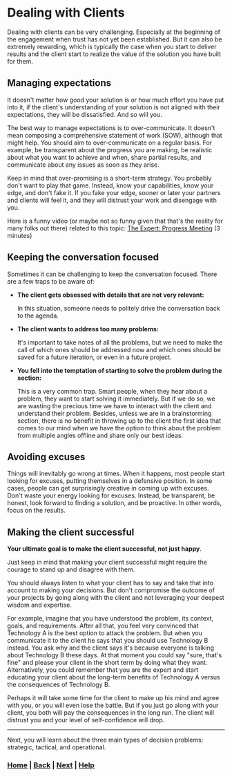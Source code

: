 # Dealing with Clients

Dealing with clients can be very challenging. Especially at the beginning of the engagement when trust has not yet been established. But it can also be extremely rewarding, which is typically the case when you start to deliver results and the client start to realize the value of the solution you have built for them.

## Managing expectations

It doesn't matter how good your solution is or how much effort you have put into it, if the client's understanding of your solution is not aligned with their expectations, they will be dissatisfied. And so will you.

The best way to manage expectations is to over-communicate. It doesn't mean composing a comprehensive statement of work (SOW), although that might help. You should aim to over-communicate on a regular basis. For example, be transparent about the progress you are making, be realistic about what you want to achieve and when, share partial results, and communicate about any issues as soon as they arise.

Keep in mind that over-promising is a short-term strategy. You probably don't want to play that game. Instead, know your capabilities, know your edge, and don't fake it. If you fake your edge, sooner or later your partners and clients will feel it, and they will distrust your work and disengage with you.

Here is a funny video (or maybe not so funny given that that's the reality for many folks out there) related to this topic: [The Expert: Progress Meeting][the_expert] (3 minutes)

## Keeping the conversation focused

Sometimes it can be challenging to keep the conversation focused. There are a few traps to be aware of:

* **The client gets obsessed with details that are not very relevant:**

    In this situation, someone needs to politely drive the conversation     back to the agenda.

* **The client wants to address too many problems:**

    It's important to take notes of all the problems, but we need to make the call of which ones should be addressed now and which ones should be saved for a future iteration, or even in a future project.

* **You fell into the temptation of starting to solve the problem during the section:**

    This is a very common trap. Smart people, when they hear about a problem, they want to start solving it immediately. But if we do so, we are wasting the precious time we have to interact with the client and understand their problem. Besides, unless we are in a brainstorming section, there is no benefit in throwing up to the client the first idea that comes to our mind when we have the option to think about the problem from multiple angles offline and share only our best ideas.

## Avoiding excuses

Things will inevitably go wrong at times. When it happens, most people start looking for excuses, putting themselves in a defensive position. In some cases, people can get surprisingly creative in coming up with excuses. Don't waste your energy looking for excuses.  Instead, be transparent, be honest, look forward to finding a solution, and be proactive.
In other words, focus on the results.

## Making the client successful

**Your ultimate goal is to make the client successful, not just happy**.

Just keep in mind that making your client successful might require the courage to stand up and disagree with them.

You should always listen to what your client has to say and take that into account to making your decisions. But don't compromise the outcome of your projects by going along with the client and not leveraging your deepest wisdom and expertise.

For example, imagine that you have understood the problem, its context, goals, and requirements. After all that, you feel very convinced that Technology A is the best option to attack the problem. But when you communicate it to the client he says that you should use Technology B instead. You ask why and the client says it's because everyone is talking about Technology B these days. At that moment you could say "sure, that's fine" and please your client in the short term by doing what they want.
Alternatively, you could remember that you are the expert and start educating your client about the long-term benefits of Technology A versus the consequences of Technology B.

Perhaps it will take some time for the client to make up his mind and agree with you, or you will even lose the battle. But if you just go along with your client, you both will pay the consequences in the long run. The client will distrust you and your level of self-confidence will drop.

------------------------------------------------------------------------------

Next, you will learn about the three main types of decision problems:
strategic, tactical, and operational.

[the_expert]: https://www.youtube.com/watch?app=desktop&v=u8Kt7fRa2Wc&feature=youtu.be

### [Home][home] | [Back][back] | [Next][next] | [Help][help]

[home]: ../../README.md
[back]: ../2_problem_scoping/README.md
[next]: ../4_types_of_decision_problems/README.md
[help]: ../../0_help/README.md
